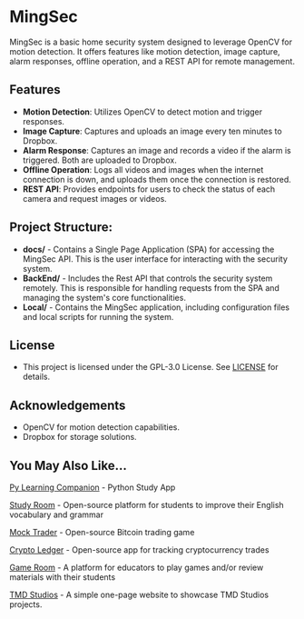 # MingSec

MingSec is a basic home security system designed to leverage OpenCV for motion detection. It offers features like motion detection, image capture, alarm responses, offline operation, and a REST API for remote management.

## Features

- **Motion Detection**: Utilizes OpenCV to detect motion and trigger responses.
- **Image Capture**: Captures and uploads an image every ten minutes to Dropbox.
- **Alarm Response**: Captures an image and records a video if the alarm is triggered. Both are uploaded to Dropbox.
- **Offline Operation**: Logs all videos and images when the internet connection is down, and uploads them once the connection is restored.
- **REST API**: Provides endpoints for users to check the status of each camera and request images or videos.

## Project Structure:

- **docs/** - Contains a Single Page Application (SPA) for accessing the MingSec API. This is the user interface for interacting with the security system.
- **BackEnd/** - Includes the Rest API that controls the security system remotely. This is responsible for handling requests from the SPA and managing the system's core functionalities.
- **Local/** - Contains the MingSec application, including configuration files and local scripts for running the system.

## License

- This project is licensed under the GPL-3.0 License. See [LICENSE](https://github.com/TMDStudios/MingSec/blob/main/LICENSE) for details.

## Acknowledgements

- OpenCV for motion detection capabilities.
- Dropbox for storage solutions.

## You May Also Like...

[Py Learning Companion](https://play.google.com/store/apps/details?id=com.tmdstudios.python 'Py Learning Companion') - Python Study App

[Study Room](https://github.com/TMDStudios/StudyRoom 'Study Room') - Open-source platform for students to improve their English vocabulary and grammar

[Mock Trader](https://github.com/TMDStudios/MockTrader 'Mock Trader') - Open-source Bitcoin trading game

[Crypto Ledger](https://play.google.com/store/apps/details?id=com.tmdstudios.cryptoledgerkotlin 'Crypto Ledger') - Open-source app for tracking cryptocurrency trades

[Game Room](https://github.com/TMDStudios/GameRoom 'Game Room') - A platform for educators to play games and/or review materials with their students

[TMD Studios](https://tmdstudios.net 'TMD Studios') - A simple one-page website to showcase TMD Studios projects.

